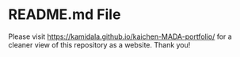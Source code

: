 # README.md File

Please visit https://kamidala.github.io/kaichen-MADA-portfolio/ for a cleaner view of this repository as a website. Thank you!
